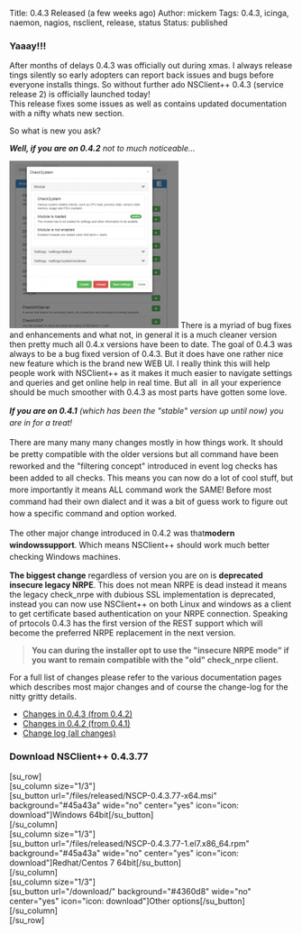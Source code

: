 Title: 0.4.3 Released (a few weeks ago)
Author: mickem
Tags: 0.4.3, icinga, naemon, nagios, nsclient, release, status
Status: published

### Yaaay!!!

After months of delays 0.4.3 was officially out during xmas. I always
release tings silently so early adopters can report back issues and bugs
before everyone installs things. So without further ado NSClient++ 0.4.3
(service release 2) is officially launched today!\
 This release fixes some issues as well as contains updated
documentation with a nifty whats new section.

So what is new you ask?

***Well, if you are on 0.4.2** not to much noticeable...*

![webui](/images/blog/webui-300x297.png) There
is a myriad of bug fixes and enhancements and what not, in general it is
a much cleaner version then pretty much all 0.4.x versions have been to
date. The goal of 0.4.3 was always to be a bug fixed version of 0.4.3.
But it does have one rather nice new feature which is the brand new WEB
UI. I really think this will help people work with NSClient++ as it
makes it much easier to navigate settings and queries and get online
help in real time. But all  in all your experience should be much
smoother with 0.4.3 as most parts have gotten some love.

***If you are on 0.4.1** (which has been the "stable" version up until
now) <span style="line-height: 1.5;">you are in for a treat!</span>*

<span style="line-height: 1.5;">There are many many many changes mostly
in how things work. It should be pretty compatible with the older
versions but all command have been reworked and the "filtering concept"
introduced in event log checks has been added to all checks. This means
you can now do a lot of cool stuff, but more importantly it means ALL
command work the SAME! Before most command had their own dialect and it
was a bit of guess work to figure out how a specific command and option
worked.</span>

<span style="line-height: 1.5;">The other major change introduced in
0.4.2 was that</span>**<span style="line-height: 1.5;">modern
windows</span>support**<span style="line-height: 1.5;">. Which means
NSClient++ should work much better checking Windows machines.</span>

**The biggest change** regardless of version you are on is **deprecated
insecure legacy NRPE**. This does not mean NRPE is dead instead it means
the legacy check\_nrpe with dubious SSL implementation is deprecated,
instead you can now use NSClient++ on both Linux and windows as a client
to get certificate based authentication on your NRPE connection.
Speaking of prtocols 0.4.3 has the first version of the REST support
which will become the preferred NRPE replacement in the next version.

> **You can during the installer opt to use the "insecure NRPE mode" if
> you want to remain compatible with the "old" check\_nrpe client.**

For a full list of changes please refer to the various documentation
pages which describes most major changes and of course the change-log
for the nitty gritty details.

-   [Changes in 0.4.3
    (from 0.4.2)](http://docs.nsclient.org/0.4.3/whatsnew/0.4.3.html)
-   [Changes in 0.4.2
    (from 0.4.1)](http://docs.nsclient.org/0.4.2/whatsnew/0.4.2.html)
-   [Change log
    (all changes)](https://github.com/mickem/nscp/blob/master/changelog)

### Download NSClient++ 0.4.3.77

\[su\_row\]\
 \[su\_column size="1/3"\]\
 \[su\_button url="/files/released/NSCP-0.4.3.77-x64.msi"
background="\#45a43a" wide="no" center="yes" icon="icon:
download"\]Windows 64bit\[/su\_button\]\
 \[/su\_column\]\
 \[su\_column size="1/3"\]\
 \[su\_button url="/files/released/NSCP-0.4.3.77-1.el7.x86\_64.rpm"
background="\#45a43a" wide="no" center="yes" icon="icon:
download"\]Redhat/Centos 7 64bit\[/su\_button\]\
 \[/su\_column\]\
 \[su\_column size="1/3"\]\
 \[su\_button url="/download/" background="\#4360d8" wide="no"
center="yes" icon="icon: download"\]Other options\[/su\_button\]\
 \[/su\_column\]\
 \[/su\_row\]
